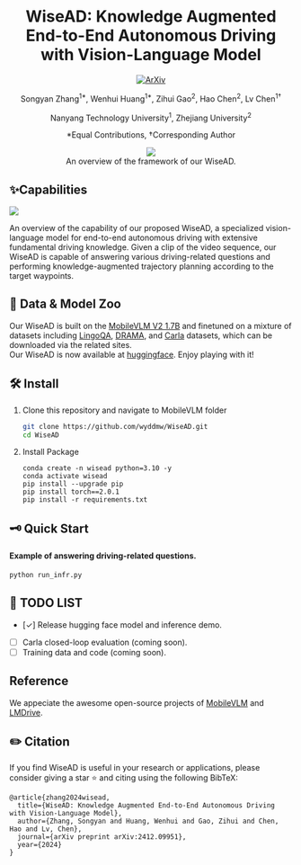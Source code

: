 <div align="center">

<h1>
WiseAD: Knowledge Augmented End-to-End Autonomous Driving with Vision-Language Model
</h1>

<p align="center">
<a href=https://arxiv.org/abs/2412.09951><img src="https://img.shields.io/badge/ArXiv-2412.19505-%23840707.svg" alt="ArXiv"></a>
</p>

Songyan Zhang<sup>1*</sup>, Wenhui Huang<sup>1*</sup>, Zihui Gao<sup>2</sup>, Hao Chen<sup>2</sup>, Lv Chen<sup>1†</sup>

Nanyang Technology University<sup>1</sup>, Zhejiang University<sup>2</sup>

*Equal Contributions, †Corresponding Author

<image src="./assets/framework.png"/><br>
An overview of the framework of our WiseAD.
</div>

## ✨Capabilities

<image src="./assets/WiseAD.png"/>

An overview of the capability of our proposed WiseAD, a specialized vision-language model for end-to-end autonomous driving with extensive
fundamental driving knowledge. Given a clip of the video sequence, our WiseAD is capable of answering various driving-related questions
and performing knowledge-augmented trajectory planning according to the target waypoints.

## 🦙 Data & Model Zoo
Our WiseAD is built on the [MobileVLM V2 1.7B](https://huggingface.co/mtgv/MobileVLM_V2-1.7B) and finetuned on a mixture of datasets including [LingoQA](https://github.com/wayveai/LingoQA), [DRAMA](https://usa.honda-ri.com/drama), and [Carla](https://github.com/opendilab/LMDrive) datasets, which can be downloaded via the related sites.<br>
Our WiseAD is now available at [huggingface](https://huggingface.co/wyddmw/WiseAD). Enjoy playing with it!


## 🛠️ Install

1. Clone this repository and navigate to MobileVLM folder
   ```bash
   git clone https://github.com/wyddmw/WiseAD.git
   cd WiseAD
   ```

2. Install Package
    ```Shell
    conda create -n wisead python=3.10 -y
    conda activate wisead
    pip install --upgrade pip
    pip install torch==2.0.1
    pip install -r requirements.txt
    ```

## 🗝️ Quick Start

#### Example of answering driving-related questions.

```python
python run_infr.py
```

## 🔨 TODO LIST

- [✓] Release hugging face model and inference demo.
- [ ] Carla closed-loop evaluation (coming soon).
- [ ] Training data and code (coming soon).

## Reference

We appeciate the awesome open-source projects of [MobileVLM](https://github.com/Meituan-AutoML/MobileVLM.git) and [LMDrive](https://github.com/opendilab/LMDrive).

## ✏️ Citation

If you find WiseAD is useful in your research or applications, please consider giving a star ⭐ and citing using the following BibTeX:
```
@article{zhang2024wisead,
  title={WiseAD: Knowledge Augmented End-to-End Autonomous Driving with Vision-Language Model},
  author={Zhang, Songyan and Huang, Wenhui and Gao, Zihui and Chen, Hao and Lv, Chen},
  journal={arXiv preprint arXiv:2412.09951},
  year={2024}
}
```
